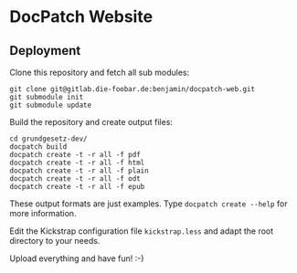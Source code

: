 #   DocPatch Website


##  Deployment

Clone this repository and fetch all sub modules:

    git clone git@gitlab.die-foobar.de:benjamin/docpatch-web.git
    git submodule init
    git submodule update

Build the repository and create output files:

    cd grundgesetz-dev/
    docpatch build
    docpatch create -t -r all -f pdf
    docpatch create -t -r all -f html
    docpatch create -t -r all -f plain
    docpatch create -t -r all -f odt
    docpatch create -t -r all -f epub

These output formats are just examples. Type `docpatch create --help` for more information.

Edit the Kickstrap configuration file `kickstrap.less` and adapt the root directory to your needs.

Upload everything and have fun! :-)

